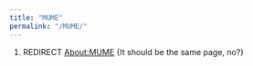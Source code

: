 ```yaml
---
title: "MUME"
permalink: "/MUME/"
---
```


1.  REDIRECT [<About:MUME>](About:MUME "wikilink") {It should be the
    same page, no?}